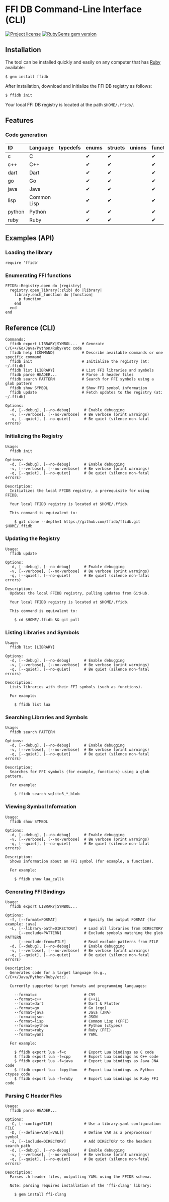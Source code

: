 FFI DB Command-Line Interface (CLI)
===================================

[![Project license](https://img.shields.io/badge/license-Public%20Domain-blue.svg)](https://unlicense.org)
[![RubyGems gem version](https://img.shields.io/gem/v/ffidb.svg)](https://rubygems.org/gems/ffidb)

Installation
------------

The tool can be installed quickly and easily on any computer that has
[Ruby](https://www.ruby-lang.org/en/) available:

    $ gem install ffidb

After installation, download and initialize the FFI DB registry as follows:

    $ ffidb init

Your local FFI DB registry is located at the path `$HOME/.ffidb/`.

Features
--------

### Code generation

| ID      | Language    | typedefs | enums | structs | unions | functions |
| :------ | :---------- | :------- | :---- | :------ | :----- | :-------- |
| c       | C           |          | ✔     |  ✔      |        |  ✔        | 
| c++     | C++         |          | ✔     |  ✔      |        |  ✔        | 
| dart    | Dart        |          | ✔     |  ✔      |        |  ✔        | 
| go      | Go          |          | ✔     |  ✔      |        |  ✔        | 
| java    | Java        |          | ✔     |  ✔      |        |  ✔        | 
| lisp    | Common Lisp |          | ✔     |  ✔      |        |  ✔        | 
| python  | Python      |          | ✔     |  ✔      |        |  ✔        | 
| ruby    | Ruby        |          | ✔     |  ✔      |        |  ✔        | 

Examples (API)
--------------

### Loading the library

    require 'ffidb'

### Enumerating FFI functions

    FFIDB::Registry.open do |registry|
      registry.open_library(:zlib) do |library|
        library.each_function do |function|
          p function
        end
      end
    end

Reference (CLI)
---------------

    Commands:
      ffidb export LIBRARY|SYMBOL...  # Generate C/C++/Go/Java/Python/Ruby/etc code
      ffidb help [COMMAND]            # Describe available commands or one specific command
      ffidb init                      # Initialize the registry (at: ~/.ffidb)
      ffidb list [LIBRARY]            # List FFI libraries and symbols
      ffidb parse HEADER...           # Parse .h header files
      ffidb search PATTERN            # Search for FFI symbols using a glob pattern
      ffidb show SYMBOL               # Show FFI symbol information
      ffidb update                    # Fetch updates to the registry (at: ~/.ffidb)

    Options:
      -d, [--debug], [--no-debug]      # Enable debugging
      -v, [--verbose], [--no-verbose]  # Be verbose (print warnings)
      -q, [--quiet], [--no-quiet]      # Be quiet (silence non-fatal errors)

### Initializing the Registry

    Usage:
      ffidb init

    Options:
      -d, [--debug], [--no-debug]      # Enable debugging
      -v, [--verbose], [--no-verbose]  # Be verbose (print warnings)
      -q, [--quiet], [--no-quiet]      # Be quiet (silence non-fatal errors)

    Description:
      Initializes the local FFIDB registry, a prerequisite for using FFIDB.

      Your local FFIDB registry is located at $HOME/.ffidb.

      This command is equivalent to:

        $ git clone --depth=1 https://github.com/ffidb/ffidb.git $HOME/.ffidb

### Updating the Registry

    Usage:
      ffidb update

    Options:
      -d, [--debug], [--no-debug]      # Enable debugging
      -v, [--verbose], [--no-verbose]  # Be verbose (print warnings)
      -q, [--quiet], [--no-quiet]      # Be quiet (silence non-fatal errors)

    Description:
      Updates the local FFIDB registry, pulling updates from GitHub.

      Your local FFIDB registry is located at $HOME/.ffidb.

      This command is equivalent to:

        $ cd $HOME/.ffidb && git pull

### Listing Libraries and Symbols

    Usage:
      ffidb list [LIBRARY]

    Options:
      -d, [--debug], [--no-debug]      # Enable debugging
      -v, [--verbose], [--no-verbose]  # Be verbose (print warnings)
      -q, [--quiet], [--no-quiet]      # Be quiet (silence non-fatal errors)

    Description:
      Lists libraries with their FFI symbols (such as functions).

      For example:

        $ ffidb list lua

### Searching Libraries and Symbols

    Usage:
      ffidb search PATTERN

    Options:
      -d, [--debug], [--no-debug]      # Enable debugging
      -v, [--verbose], [--no-verbose]  # Be verbose (print warnings)
      -q, [--quiet], [--no-quiet]      # Be quiet (silence non-fatal errors)

    Description:
      Searches for FFI symbols (for example, functions) using a glob pattern.

      For example:

        $ ffidb search sqlite3_*_blob

### Viewing Symbol Information

    Usage:
      ffidb show SYMBOL

    Options:
      -d, [--debug], [--no-debug]      # Enable debugging
      -v, [--verbose], [--no-verbose]  # Be verbose (print warnings)
      -q, [--quiet], [--no-quiet]      # Be quiet (silence non-fatal errors)

    Description:
      Shows information about an FFI symbol (for example, a function).

      For example:

        $ ffidb show lua_callk

### Generating FFI Bindings

    Usage:
      ffidb export LIBRARY|SYMBOL...

    Options:
      -f, [--format=FORMAT]            # Specify the output FORMAT (for example: java)
      -L, [--library-path=DIRECTORY]   # Load all libraries from DIRECTORY
          [--exclude=PATTERN]          # Exclude symbols matching the glob PATTERN
          [--exclude-from=FILE]        # Read exclude patterns from FILE
      -d, [--debug], [--no-debug]      # Enable debugging
      -v, [--verbose], [--no-verbose]  # Be verbose (print warnings)
      -q, [--quiet], [--no-quiet]      # Be quiet (silence non-fatal errors)

    Description:
      Generates code for a target language (e.g., C/C++/Java/Python/Ruby/etc).

      Currently supported target formats and programming languages:

        --format=c                     # C99
        --format=c++                   # C++11
        --format=dart                  # Dart & Flutter
        --format=go                    # Go (cgo)
        --format=java                  # Java (JNA)
        --format=json                  # JSON
        --format=lisp                  # Common Lisp (CFFI)
        --format=python                # Python (ctypes)
        --format=ruby                  # Ruby (FFI)
        --format=yaml                  # YAML

      For example:

        $ ffidb export lua -f=c        # Export Lua bindings as C code
        $ ffidb export lua -f=cpp      # Export Lua bindings as C++ code
        $ ffidb export lua -f=java     # Export Lua bindings as Java JNA code
        $ ffidb export lua -f=python   # Export Lua bindings as Python ctypes code
        $ ffidb export lua -f=ruby     # Export Lua bindings as Ruby FFI code

### Parsing C Header Files

    Usage:
      ffidb parse HEADER...

    Options:
      -C, [--config=FILE]              # Use a library.yaml configuration FILE
      -D, [--define=VAR[=VAL]]         # Define VAR as a preprocessor symbol
      -I, [--include=DIRECTORY]        # Add DIRECTORY to the headers search path
      -d, [--debug], [--no-debug]      # Enable debugging
      -v, [--verbose], [--no-verbose]  # Be verbose (print warnings)
      -q, [--quiet], [--no-quiet]      # Be quiet (silence non-fatal errors)

    Description:
      Parses .h header files, outputting YAML using the FFIDB schema.

      Note: parsing requires installation of the 'ffi-clang' library:

        $ gem install ffi-clang
